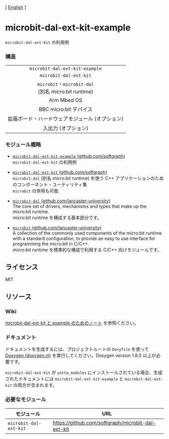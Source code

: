 [ [English](README.md) ]

# microbit-dal-ext-kit-example

`microbit-dal-ext-kit` の利用例

### 構造

<table><tr><td align="center">
	<code>microbit-dal-ext-kit-example</code>
</td></tr><tr><td align="center">
	<code>microbit-dal-ext-kit</code>
</td></tr><tr><td align="center">
	<code>microbit</code>・<code>microbit-dal</code> <br>
	(別名 micro:bit runtime)
</td></tr><tr><td align="center">
	Arm Mbed OS
</td></tr><tr><td align="center">
	BBC micro:bit デバイス
</td></tr><tr><td align="center">
	拡張ボード・ハードウェアモジュール (オプション)
</td></tr><tr><td align="center">
	入出力 (オプション)
</td></tr></table>

### モジュール概略

+ [`microbit-dal-ext-kit-example` (github.com/softgraph)](https://github.com/softgraph/microbit-dal-ext-kit-example) <br>
	`microbit-dal-ext-kit` の利用例

+ [`microbit-dal-ext-kit` (github.com/softgraph)](https://github.com/softgraph/microbit-dal-ext-kit) <br>
	`microbit-dal` (別名 micro:bit runtime) を使う C++ アプリケーションのためのコンポーネント・ユーティリティ集 <br>
	`microbit` の併用も可能

+ [`microbit-dal` (github.com/lancaster-university)](https://github.com/lancaster-university/microbit-dal) <br>
	The core set of drivers, mechanisms and types that make up the micro:bit runtime. <br>
	micro:bit runtime を構成する基本部分です。

+ [`microbit` (github.com/lancaster-university)](https://github.com/lancaster-university/microbit) <br>
	A collection of the commonly used components of the micro:bit runtime with a standard configuration, to provide an easy to use interface for programming the micro:bit in C/C++. <br>
	micro:bit runtime を標準的な構成で利用する C/C++ 向けモジュールです。

## ライセンス

MIT

## リソース

### Wiki

[microbit-dal-ext-kit と example のためのノート](https://github.com/softgraph/microbit-dal-ext-kit-example/wiki/Home-(ja)) を参照ください。

### ドキュメント

ドキュメントを生成するには、プロジェクトルートの `Doxyfile` を使って [Doxygen (doxygen.nl)](http://www.doxygen.nl/download.html#latestsrc) を実行してください。Doxygen version 1.8.0 以上が必要です。

`microbit-dal-ext-kit` が `yotta_modules` にインストールされている場合、生成されたドキュメントには `microbit-dal-ext-kit-example` と `microbit-dal-ext-kit` の両方が含まれます。

### 必要なモジュール

モジュール               | URL
---------------------- | ---
`microbit-dal-ext-kit` | https://github.com/softgraph/microbit-dal-ext-kit
